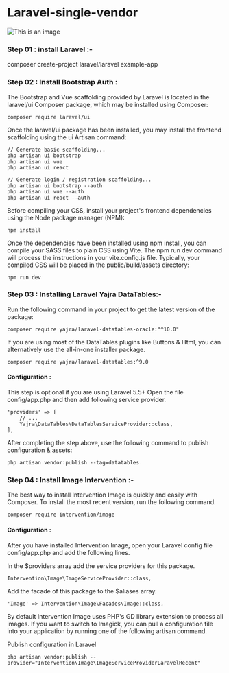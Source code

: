 # Laravel-single-vendor
![This is an image](https://myoctocat.com/assets/images/base-octocat.svg)

### Step 01 : install Laravel :-
        
composer create-project laravel/laravel example-app

### Step 02 : Install Bootstrap Auth : 
The Bootstrap and Vue scaffolding provided by Laravel is located in the laravel/ui Composer package, which may be installed using Composer:

```
composer require laravel/ui

```
Once the laravel/ui package has been installed, you may install the frontend scaffolding using the ui Artisan command:

```
// Generate basic scaffolding...
php artisan ui bootstrap
php artisan ui vue
php artisan ui react

// Generate login / registration scaffolding...
php artisan ui bootstrap --auth
php artisan ui vue --auth
php artisan ui react --auth
```
Before compiling your CSS, install your project's frontend dependencies using the Node package manager (NPM):    
```
npm install
```
Once the dependencies have been installed using npm install, you can compile your SASS files to plain CSS using Vite. The npm run dev command will process the instructions in your vite.config.js file. Typically, your compiled CSS will be placed in the public/build/assets directory:
```
npm run dev
```
### Step 03 : Installing Laravel Yajra DataTables:-

Run the following command in your project to get the latest version of the package:

```
composer require yajra/laravel-datatables-oracle:"^10.0"
```
If you are using most of the DataTables plugins like Buttons & Html, you can alternatively use the all-in-one installer package.
```
composer require yajra/laravel-datatables:^9.0
```
#### Configuration : 
This step is optional if you are using Laravel 5.5+
Open the file config/app.php and then add following service provider.

```
'providers' => [
    // ...
    Yajra\DataTables\DataTablesServiceProvider::class,
],
```
After completing the step above, use the following command to publish configuration & assets:
```
php artisan vendor:publish --tag=datatables
```
### Step 04 : Install Image Intervention :-
The best way to install Intervention Image is quickly and easily with Composer.
To install the most recent version, run the following command.
```
composer require intervention/image
```
#### Configuration :
After you have installed Intervention Image, open your Laravel config file config/app.php and add the following lines.

In the $providers array add the service providers for this package.

```
Intervention\Image\ImageServiceProvider::class,
```
Add the facade of this package to the $aliases array.
```
'Image' => Intervention\Image\Facades\Image::class,
```
By default Intervention Image uses PHP's GD library extension to process all images. If you want to switch to Imagick, you can pull a configuration file into your application by running one of the following artisan command.

Publish configuration in Laravel
```
php artisan vendor:publish --provider="Intervention\Image\ImageServiceProviderLaravelRecent"
```
